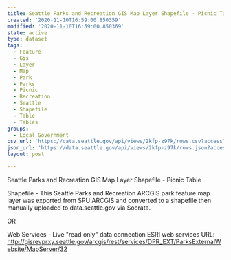 ```yaml
---
title: Seattle Parks and Recreation GIS Map Layer Shapefile - Picnic Table
created: '2020-11-10T16:59:00.850359'
modified: '2020-11-10T16:59:00.850369'
state: active
type: dataset
tags:
  - Feature
  - Gis
  - Layer
  - Map
  - Park
  - Parks
  - Picnic
  - Recreation
  - Seattle
  - Shapefile
  - Table
  - Tables
groups:
  - Local Government
csv_url: 'https://data.seattle.gov/api/views/2kfp-z97k/rows.csv?accessType=DOWNLOAD'
json_url: 'https://data.seattle.gov/api/views/2kfp-z97k/rows.json?accessType=DOWNLOAD'
layout: post

---
```

Seattle Parks and Recreation GIS Map Layer Shapefile - Picnic Table

Shapefile - This Seattle Parks and Recreation ARCGIS park feature map layer was exported from SPU ARCGIS and converted to a shapefile then manually uploaded to data.seattle.gov via Socrata.

OR

Web Services - Live "read only" data connection ESRI web services URL: http://gisrevprxy.seattle.gov/arcgis/rest/services/DPR_EXT/ParksExternalWebsite/MapServer/32
